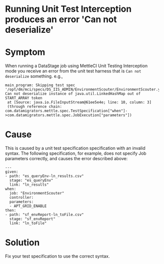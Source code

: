 # Running Unit Test Interception produces an error 'Can not deserialize'

# Symptom

When running a DataStage job using MettleCI Unit Testing Interception mode you receive an error from the unit test harness that is `Can not deserialize` something. e.g.,

```
main_program: Skipping test spec '/opt/dm/mci/specs/DS_IIS_ADMIN/EnvironmentScouter/EnvironmentScouter.yaml', 
Can not deserialize instance of java.util.LinkedHashMap out of START_ARRAY token
 at [Source: java.io.FileInputStream@61ee5e4e; line: 10, column: 3] 
 (through reference chain: com.datamigrators.mettle.spec.TestSpecification["when"]->com.datamigrators.mettle.spec.JobExecution["parameters"])
```

# Cause

This is caused by a unit test specification specification with an invalid syntax. The following specification, for example, does not specify Job parameters correctly, and causes the error described above:

```
---
given:
- path: "es_queryEnv-ln_results.csv"
  stage: "es_queryEnv"
  link: "ln_results"
when:
  job: "EnvironmentScouter"
  controller:
  parameters:
  - APT_GRID_ENABLE
then:
- path: "sf_envReport-ln_toFile.csv"
  stage: "sf_envReport"
  link: "ln_toFile"
```

# Solution

Fix your test specification to use the correct syntax.
